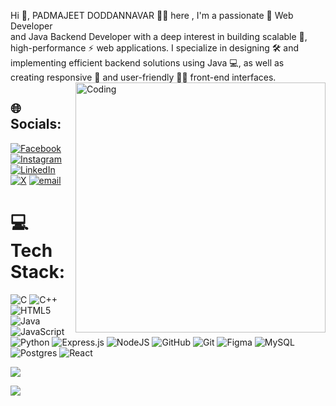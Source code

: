 Hi 👋, PADMAJEET DODDANNAVAR 👨‍💻 here ,
I'm a passionate 🌟 Web Developer<br> and Java Backend Developer with a deep interest in building scalable 🌱,<br> high-performance ⚡ web applications. I specialize in designing 🛠️ and<br> implementing efficient backend solutions using Java 💻, as well as<br> creating responsive 📱 and user-friendly 👨‍💻 front-end interfaces.
<img align="right" alt="Coding" width="400" src="https://cdn.dribbble.com/users/1162077/screenshots/3848914/programmer.gif">



## 🌐 Socials:
[![Facebook](https://img.shields.io/badge/Facebook-%231877F2.svg?logo=Facebook&logoColor=white)](https://facebook.com/PadmajeetDoddannavar) [![Instagram](https://img.shields.io/badge/Instagram-%23E4405F.svg?logo=Instagram&logoColor=white)](https://instagram.com/padmajeetdoddannavar) [![LinkedIn](https://img.shields.io/badge/LinkedIn-%230077B5.svg?logo=linkedin&logoColor=white)](https://linkedin.com/in/PadmajeetDoddannavar) [![X](https://img.shields.io/badge/X-black.svg?logo=X&logoColor=white)](https://x.com/PadmajeetDoddannavar) [![email](https://img.shields.io/badge/Email-D14836?logo=gmail&logoColor=white)](mailto:padmajeetdoddannavar@gmail.com) 

# 💻 Tech Stack:
![C](https://img.shields.io/badge/c-%2300599C.svg?style=for-the-badge&logo=c&logoColor=white) ![C++](https://img.shields.io/badge/c++-%2300599C.svg?style=for-the-badge&logo=c%2B%2B&logoColor=white) ![HTML5](https://img.shields.io/badge/html5-%23E34F26.svg?style=for-the-badge&logo=html5&logoColor=white) ![Java](https://img.shields.io/badge/java-%23ED8B00.svg?style=for-the-badge&logo=openjdk&logoColor=white) ![JavaScript](https://img.shields.io/badge/javascript-%23323330.svg?style=for-the-badge&logo=javascript&logoColor=%23F7DF1E) ![Python](https://img.shields.io/badge/python-3670A0?style=for-the-badge&logo=python&logoColor=ffdd54) ![Express.js](https://img.shields.io/badge/express.js-%23404d59.svg?style=for-the-badge&logo=express&logoColor=%2361DAFB) ![NodeJS](https://img.shields.io/badge/node.js-6DA55F?style=for-the-badge&logo=node.js&logoColor=white) ![GitHub](https://img.shields.io/badge/github-%23121011.svg?style=for-the-badge&logo=github&logoColor=white) ![Git](https://img.shields.io/badge/git-%23F05033.svg?style=for-the-badge&logo=git&logoColor=white) ![Figma](https://img.shields.io/badge/figma-%23F24E1E.svg?style=for-the-badge&logo=figma&logoColor=white) ![MySQL](https://img.shields.io/badge/mysql-4479A1.svg?style=for-the-badge&logo=mysql&logoColor=white) ![Postgres](https://img.shields.io/badge/postgres-%23316192.svg?style=for-the-badge&logo=postgresql&logoColor=white) ![React](https://img.shields.io/badge/react-%2320232a.svg?style=for-the-badge&logo=react&logoColor=%2361DAFB)

[![](https://visitcount.itsvg.in/api?id=PadmajeetDoddannavar&icon=0&color=0)](https://visitcount.itsvg.in)

<!-- Proudly created with GPRM ( https://gprm.itsvg.in ) -->
![](https://komarev.com/ghpvc/?username=PadmajeetDoddannavar&color=brightgreen)
